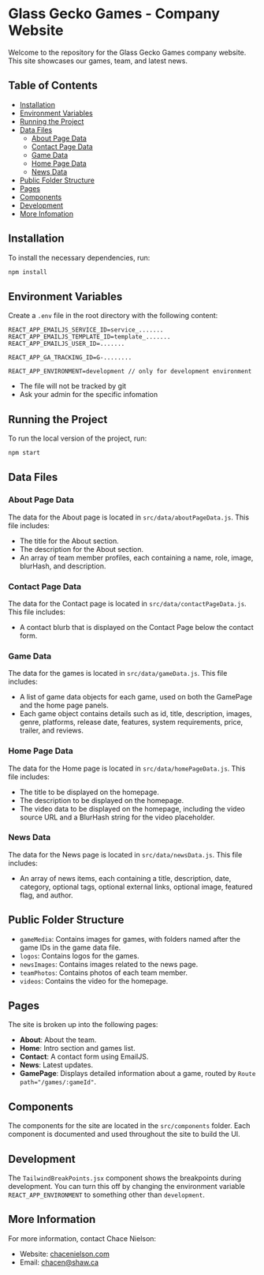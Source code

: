 
# Glass Gecko Games - Company Website

Welcome to the repository for the Glass Gecko Games company website. This site showcases our games, team, and latest news.

## Table of Contents

- [Installation](#installation)
- [Environment Variables](#environment-variables)
- [Running the Project](#running-the-project)
- [Data Files](#data-files)
  - [About Page Data](#about-page-data)
  - [Contact Page Data](#contact-page-data)
  - [Game Data](#game-data)
  - [Home Page Data](#home-page-data)
  - [News Data](#news-data)
- [Public Folder Structure](#public-folder-structure)
- [Pages](#pages)
- [Components](#components)
- [Development](#development)
- [More Infomation](#more-information)

## Installation

To install the necessary dependencies, run:

```bash
npm install
```

## Environment Variables

Create a `.env` file in the root directory with the following content:

```env
REACT_APP_EMAILJS_SERVICE_ID=service_.......
REACT_APP_EMAILJS_TEMPLATE_ID=template_.......
REACT_APP_EMAILJS_USER_ID=.......

REACT_APP_GA_TRACKING_ID=G-........

REACT_APP_ENVIRONMENT=development // only for development environment
```
- The file will not be tracked by git
- Ask your admin for the specific infomation

## Running the Project

To run the local version of the project, run:

```bash
npm start
```

## Data Files

### About Page Data

The data for the About page is located in `src/data/aboutPageData.js`. This file includes:

- The title for the About section.
- The description for the About section.
- An array of team member profiles, each containing a name, role, image, blurHash, and description.

### Contact Page Data

The data for the Contact page is located in `src/data/contactPageData.js`. This file includes:

- A contact blurb that is displayed on the Contact Page below the contact form.

### Game Data

The data for the games is located in `src/data/gameData.js`. This file includes:

- A list of game data objects for each game, used on both the GamePage and the home page panels.
- Each game object contains details such as id, title, description, images, genre, platforms, release date, features, system requirements, price, trailer, and reviews.

### Home Page Data

The data for the Home page is located in `src/data/homePageData.js`. This file includes:

- The title to be displayed on the homepage.
- The description to be displayed on the homepage.
- The video data to be displayed on the homepage, including the video source URL and a BlurHash string for the video placeholder.

### News Data

The data for the News page is located in `src/data/newsData.js`. This file includes:

- An array of news items, each containing a title, description, date, category, optional tags, optional external links, optional image, featured flag, and author.

## Public Folder Structure

- `gameMedia`: Contains images for games, with folders named after the game IDs in the game data file.
- `logos`: Contains logos for the games.
- `newsImages`: Contains images related to the news page.
- `teamPhotos`: Contains photos of each team member.
- `videos`: Contains the video for the homepage.

## Pages

The site is broken up into the following pages:

- **About**: About the team.
- **Home**: Intro section and games list.
- **Contact**: A contact form using EmailJS.
- **News**: Latest updates.
- **GamePage**: Displays detailed information about a game, routed by `Route path="/games/:gameId"`.

## Components

The components for the site are located in the `src/components` folder. Each component is documented and used throughout the site to build the UI.

## Development

The `TailwindBreakPoints.jsx` component shows the breakpoints during development. You can turn this off by changing the environment variable `REACT_APP_ENVIRONMENT` to something other than `development`.


## More Information

For more information, contact Chace Nielson:

- Website: [chacenielson.com](https://chacenielson.com)
- Email: [chacen@shaw.ca](mailto:chacen@shaw.ca)
